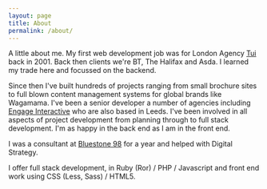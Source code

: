 ```yaml
---
layout: page
title: About
permalink: /about/
---
```


A little about me. My first web development job was for London Agency [Tui](http://www.tui.co.uk) back in 2001. Back then clients we're BT, The Halifax and Asda. I learned my trade here and focussed on the backend. 

Since then I've built hundreds of projects ranging from small brochure sites to full blown content management systems for global brands like Wagamama. I've been a senior developer a number of agencies including [Engage Interactive](http://www.engageinteractive.co.uk) who are also based in Leeds. I've been involved in all aspects of project development from planning through to full stack development. I'm as happy in the back end as I am in the front end. 

I was a consultant at [Bluestone 98](http://bluestone98.com) for a year and helped with Digital Strategy. 

I offer full stack development, in Ruby (Ror) / PHP / Javascript and front end work using CSS (Less, Sass) / HTML5. 

